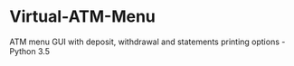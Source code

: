 # Virtual-ATM-Menu
ATM menu GUI with deposit, withdrawal and statements printing options - Python 3.5
